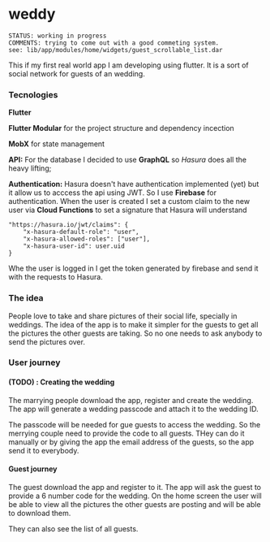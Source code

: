# weddy

```
STATUS: working in progress
COMMENTS: trying to come out with a good commeting system. 
see: lib/app/modules/home/widgets/guest_scrollable_list.dar
```



This if my first real world app  I am developing using flutter.
It is a sort of social network for guests of an wedding.

### Tecnologies

**Flutter**

**Flutter Modular** for the project structure and dependency incection

**MobX** for state management 

**API:** For the database I decided to use **GraphQL** so *Hasura* does all the heavy lifting;

**Authentication:** Hasura doesn't have authentication implemented (yet) but it allow us to acccess the api using JWT. So I use **Firebase** for authentication.
When the user is created I set a custom claim to the new user via **Cloud Functions** to set a signature that Hasura will understand
```
"https://hasura.io/jwt/claims": {
    "x-hasura-default-role": "user",
    "x-hasura-allowed-roles": ["user"],
    "x-hasura-user-id": user.uid
}
```
Whe the user is logged in I get the token generated by firebase and send it with the requests to Hasura.



### The idea

People love to take and share pictures of their social life, specially in weddings.
The idea of the app is to make it simpler for the guests to get all the pictures the other guests are taking.
So no one needs to ask anybody to send the pictures over.


### User journey
#### (TODO) : Creating the wedding
The marrying people download the app, register and create the wedding.
The app will generate a wedding passcode and attach it to the wedding ID.

The passcode will be needed for gue guests to access the wedding. 
So the merrying couple need to provide the code to all guests. 
THey can do it manually or by giving the app the email address of the guests, so the app send it to everybody.

#### Guest journey
The guest download the app and register to it.
The app will ask the guest to provide a 6 number code for the wedding.
On the home screen the user will be able to view all the pictures the other guests are posting and will be able to download them.

They can also see the list of  all guests.


<!-- ##### User registration details -->
<!-- The guest download the app and register to it.
After providing email and password the user is created on Firebase. 
Then on the next screen the user provides name and surname. 
On clicking `finish registration` button I create the user on Hasura as well

The id of the user will be the same id firebase created  -->

